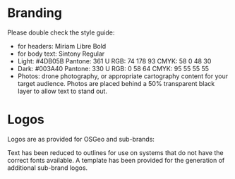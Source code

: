 # Branding

Please double check the style guide:

* for headers: Miriam Libre Bold
* for body text: Sintony Regular
* Light: #4DB05B Pantone: 361 U RGB: 74 178 93 CMYK: 58 0 48 30
* Dark: #003A40 Pantone: 330 U RGB: 0 58 64 CMYK: 95 55 55 55
* Photos: drone photography, or appropriate cartography content for your target audience. Photos are placed behind a 50% transparent black layer to allow text to stand out.

# Logos

Logos are as provided for OSGeo and sub-brands:

Text has been reduced to outlines for use on systems that do not have the correct fonts available. A template has been provided for the generation of additional sub-brand logos.
